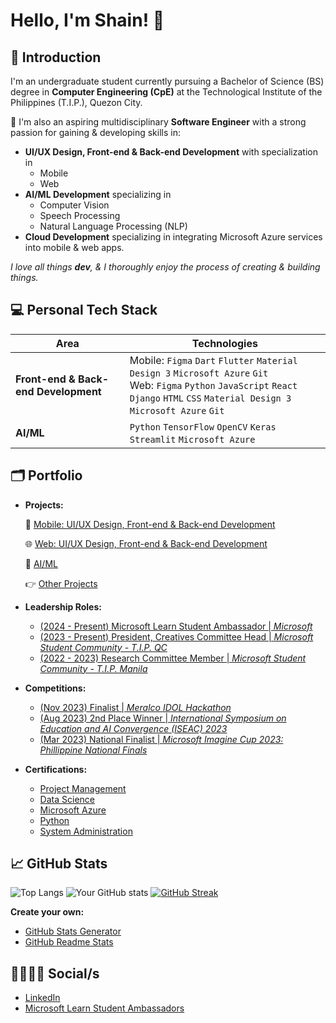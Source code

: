 # Hello, I'm Shain! 👋
## 🙋 Introduction
I'm an undergraduate student currently pursuing a Bachelor of Science (BS) degree in **Computer Engineering (CpE)** at the Technological Institute of the Philippines (T.I.P.), Quezon City.

🚀 I'm also an aspiring multidisciplinary **Software Engineer** with a strong passion for gaining & developing skills in:
- **UI/UX Design, Front-end & Back-end Development** with specialization in
  - Mobile
  - Web
- **AI/ML Development** specializing in 
  - Computer Vision
  - Speech Processing
  - Natural Language Processing (NLP)
- **Cloud Development** specializing in integrating Microsoft Azure services into mobile & web apps.

*I love all things **dev**, & I thoroughly enjoy the process of creating & building things.*
##
## 💻 Personal Tech Stack
| Area                        | Technologies                                                                                     |
|-----------------------------|--------------------------------------------------------------------------------------------------|
| **Front-end & Back-end Development** | Mobile: ``Figma`` ``Dart`` ``Flutter`` ``Material Design 3`` ``Microsoft Azure`` ``Git`` <br> Web: ``Figma`` ``Python`` ``JavaScript`` ``React`` ``Django`` ``HTML`` ``CSS`` ``Material Design 3`` ``Microsoft Azure`` ``Git`` |
| **AI/ML**                       | ``Python`` ``TensorFlow`` ``OpenCV`` ``Keras`` ``Streamlit`` ``Microsoft Azure`` |
##
## 🗂️ Portfolio
- **Projects:**

  📱 [Mobile: UI/UX Design, Front-end & Back-end Development](https://github.com/m3mentomor1/m3mentomor1/blob/main/Mobile%5CFrontend%26BackendDev.md)

  🌐 [Web: UI/UX Design, Front-end & Back-end Development](https://github.com/m3mentomor1/m3mentomor1/blob/main/Web%5CFrontend%26BackendDev.md)

  🤖 [AI/ML](https://github.com/m3mentomor1/m3mentomor1/blob/main/AI%5CML.md)

  👉 [Other Projects](https://github.com/m3mentomor1/m3mentomor1/blob/main/OtherProjects.md) 

- **Leadership Roles:**
  - [(2024 - Present) Microsoft Learn Student Ambassador | *Microsoft*](https://mvp.microsoft.com/studentambassadors/certificate/29029057-9590-40b8-8798-a96fdadaa7d8) 
  - [(2023 - Present) President, Creatives Committee Head | *Microsoft Student Community - T.I.P. QC*](https://web.facebook.com/msc.tipqc) 
  - [(2022 - 2023) Research Committee Member | *Microsoft Student Community - T.I.P. Manila*](https://web.facebook.com/msctipmofficial) 

- **Competitions:**
  - [(Nov 2023) Finalist | *Meralco IDOL Hackathon*]() 
  - [(Aug 2023) 2nd Place Winner | *International Symposium on Education and AI Convergence (ISEAC) 2023*](https://www.linkedin.com/feed/update/urn:li:activity:7100918901907095552/) 
  - [(Mar 2023) National Finalist | *Microsoft Imagine Cup 2023: Phillippine National Finals*](https://www.linkedin.com/feed/update/urn:li:activity:7037620385797824512/)  

- **Certifications:**
  - [Project Management]()
  - [Data Science]()
  - [Microsoft Azure]()
  - [Python]()
  - [System Administration]()
##
## 📈 GitHub Stats
![Top Langs](https://github-readme-stats.vercel.app/api/top-langs/?username=m3mentomor1&layout=compact&theme=rose_pine)
![Your GitHub stats](https://github-readme-stats.vercel.app/api?username=m3mentomor1&show_icons=true&hide_title=true&hide=prs&count_private=true&theme=rose_pine)
[![GitHub Streak](http://github-readme-streak-stats.herokuapp.com?user=m3mentomor1&theme=rose_pine)](https://git.io/streak-stats) 

**Create your own:** 
- [GitHub Stats Generator](https://github.com/omsimos/github-stats-generator)
- [GitHub Readme Stats](https://github.com/anuraghazra/github-readme-stats)
##
## 👨‍👨‍👧‍👧 Social/s
- [LinkedIn](https://www.linkedin.com/in/shain-sahagun/)
- [Microsoft Learn Student Ambassadors](https://mvp.microsoft.com/en-US/studentambassadors/profile/29029057-9590-40b8-8798-a96fdadaa7d8)
